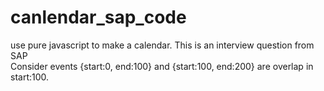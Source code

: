 # canlendar_sap_code
use pure javascript to make a calendar. This is an interview question from SAP <br>
Consider events {start:0, end:100} and {start:100, end:200} are overlap in start:100.
